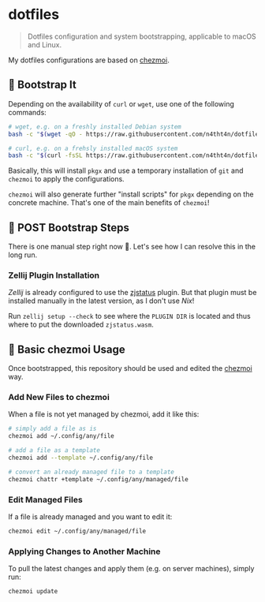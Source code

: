 # dotfiles

> Dotfiles configuration and system bootstrapping, applicable to macOS and Linux.

My dotfiles configurations are based on [chezmoi](https://www.chezmoi.io/).

## 🚀 Bootstrap It

Depending on the availability of `curl` or `wget`, use one of the following commands:

```bash
# wget, e.g. on a freshly installed Debian system
bash -c "$(wget -qO - https://raw.githubusercontent.com/n4tht4n/dotfiles/main/remote-bootstrap)"

# curl, e.g. on a frehsly installed macOS system
bash -c "$(curl -fsSL https://raw.githubusercontent.com/n4tht4n/dotfiles/main/remote-bootstrap)"
```

Basically, this will install `pkgx` and use a temporary installation of `git` and `chezmoi` to
apply the configurations.

`chezmoi` will also generate further "install scripts" for `pkgx` depending on the concrete
machine. That's one of the main benefits of `chezmoi`!

## 🚧 POST Bootstrap Steps

There is one manual step right now 🤬. Let's see how I can resolve this in the long run.

### Zellij Plugin Installation

_Zellij_ is already configured to use the [zjstatus](https://github.com/dj95/zjstatus) plugin. But
that plugin must be installed manually in the latest version, as I don't use _Nix_!

Run `zellij setup --check` to see where the `PLUGIN DIR` is located and thus where to put the
downloaded `zjstatus.wasm`.

## 🔄 Basic chezmoi Usage

Once bootstrapped, this repository should be used and edited the [chezmoi](https://www.chezmoi.io) way.

### Add New Files to chezmoi

When a file is not yet managed by chezmoi, add it like this:

```bash
# simply add a file as is
chezmoi add ~/.config/any/file

# add a file as a template
chezmoi add --template ~/.config/any/file

# convert an already managed file to a template
chezmoi chattr +template ~/.config/any/managed/file
```

### Edit Managed Files

If a file is already managed and you want to edit it:

```bash
chezmoi edit ~/.config/any/managed/file
```

### Applying Changes to Another Machine

To pull the latest changes and apply them (e.g. on server machines), simply run:

```bash
chezmoi update
```
